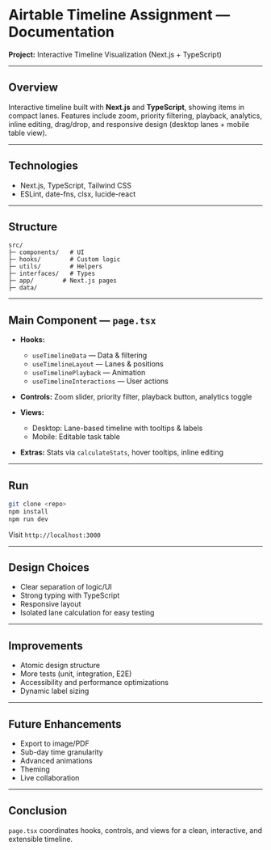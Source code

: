 # Airtable Timeline Assignment — Documentation

**Project:** Interactive Timeline Visualization (Next.js + TypeScript)

---

## Overview

Interactive timeline built with **Next.js** and **TypeScript**, showing items in compact lanes. Features include zoom, priority filtering, playback, analytics, inline editing, drag/drop, and responsive design (desktop lanes + mobile table view).

---

## Technologies

* Next.js, TypeScript, Tailwind CSS
* ESLint, date-fns, clsx, lucide-react

---

## Structure

```
src/
├─ components/   # UI
├─ hooks/        # Custom logic
├─ utils/        # Helpers
├─ interfaces/   # Types
├─ app/        # Next.js pages
├─ data/
```

---

## Main Component — `page.tsx`

* **Hooks:**

  * `useTimelineData` — Data & filtering
  * `useTimelineLayout` — Lanes & positions
  * `useTimelinePlayback` — Animation
  * `useTimelineInteractions` — User actions
* **Controls:** Zoom slider, priority filter, playback button, analytics toggle
* **Views:**

  * Desktop: Lane-based timeline with tooltips & labels
  * Mobile: Editable task table
* **Extras:** Stats via `calculateStats`, hover tooltips, inline editing

---

## Run

```bash
git clone <repo>
npm install
npm run dev
```

Visit `http://localhost:3000`

---

## Design Choices

* Clear separation of logic/UI
* Strong typing with TypeScript
* Responsive layout
* Isolated lane calculation for easy testing

---

## Improvements

* Atomic design structure
* More tests (unit, integration, E2E)
* Accessibility and performance optimizations
* Dynamic label sizing

---

## Future Enhancements

* Export to image/PDF
* Sub-day time granularity
* Advanced animations
* Theming
* Live collaboration

---

## Conclusion

`page.tsx` coordinates hooks, controls, and views for a clean, interactive, and extensible timeline.
